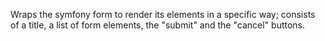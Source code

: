 Wraps the symfony form to render its elements in a specific way; consists of a title, a list of form elements, the "submit" and the "cancel" buttons.
